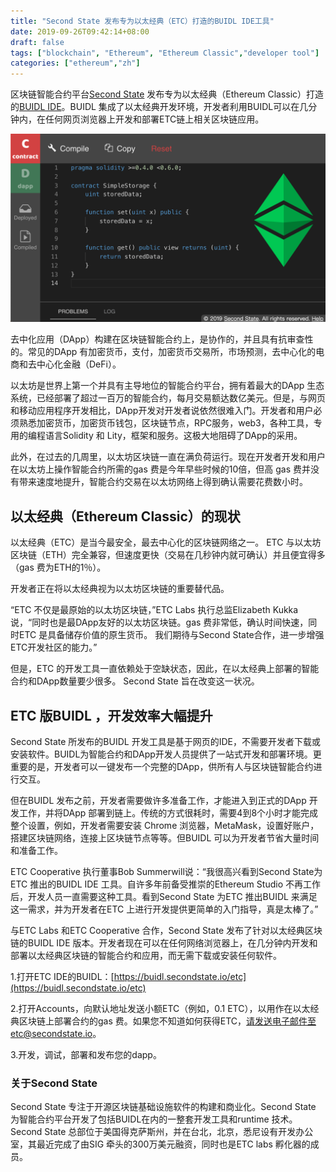 ```yaml
---
title: "Second State 发布专为以太经典（ETC）打造的BUIDL IDE工具"
date: 2019-09-26T09:42:14+08:00
draft: false
tags: ["blockchain", "Ethereum", "Ethereum Classic","developer tool"]
categories: ["ethereum","zh"]
---
```


区块链智能合约平台[Second State](https://www.secondstate.io/) 发布专为以太经典（Ethereum Classic）打造的[BUIDL IDE](https://www.secondstate.io/etc)。BUIDL 集成了以太经典开发环境，开发者利用BUIDL可以在几分钟内，在任何网页浏览器上开发和部署ETC链上相关区块链应用。

![BUIDL for ETC](/images/20190925-BUIDL-for-ETC-01.png)

去中化应用（DApp）构建在区块链智能合约上，是协作的，并且具有抗审查性的。常见的DApp 有加密货币，支付，加密货币交易所，市场预测，去中心化的电商和去中心化金融（DeFi）。

以太坊是世界上第一个并具有主导地位的智能合约平台，拥有着最大的DApp 生态系统，已经部署了超过一百万的智能合约，每月交易额达数亿美元。但是，与网页和移动应用程序开发相比，DApp开发对开发者说依然很难入门。开发者和用户必须熟悉加密货币，加密货币钱包，区块链节点，RPC服务，web3，各种工具，专用的编程语言Solidity 和 Lity，框架和服务。这极大地阻碍了DApp的采用。

此外，在过去的几周里，以太坊区块链一直在满负荷运行。现在开发者开发和用户在以太坊上操作智能合约所需的gas 费是今年早些时候的10倍，但高 gas 费并没有带来速度地提升，智能合约交易在以太坊网络上得到确认需要花费数小时。

## 以太经典（Ethereum Classic）的现状

以太经典（ETC）是当今最安全，最去中心化的区块链网络之一。 ETC 与以太坊区块链（ETH）完全兼容，但速度更快（交易在几秒钟内就可确认）并且便宜得多（gas 费为ETH的1％）。 

开发者正在将以太经典视为以太坊区块链的重要替代品。

“ETC 不仅是最原始的以太坊区块链，”ETC Labs 执行总监Elizabeth Kukka说，“同时也是最DApp友好的以太坊区块链。gas 费非常低，确认时间快速，同时ETC 是具备储存价值的原生货币。 我们期待与Second State合作，进一步增强ETC开发社区的能力。”

但是，ETC 的开发工具一直依赖处于空缺状态，因此，在以太经典上部署的智能合约和DApp数量要少很多。 Second State 旨在改变这一状况。

## ETC 版BUIDL ，开发效率大幅提升

Second State 所发布的BUIDL 开发工具是基于网页的IDE，不需要开发者下载或安装软件。BUIDL为智能合约和DApp开发人员提供了一站式开发和部署环境。更重要的是，开发者可以一键发布一个完整的DApp，供所有人与区块链智能合约进行交互。

但在BUIDL 发布之前，开发者需要做许多准备工作，才能进入到正式的DApp 开发工作，并将DApp 部署到链上。传统的方式很耗时，需要4到8个小时才能完成整个设置，例如，开发者需要安装 Chrome 浏览器，MetaMask，设置好账户，搭建区块链网络，连接上区块链节点等等。但BUIDL 可以为开发者节省大量时间和准备工作。

ETC Cooperative 执行董事Bob Summerwill说：“我很高兴看到Second State为ETC 推出的BUIDL IDE 工具。自许多年前备受推崇的Ethereum Studio 不再工作后，开发人员一直需要这种工具。看到Second State 为ETC 推出BUIDL 来满足这一需求，并为开发者在ETC 上进行开发提供更简单的入门指导，真是太棒了。”

与ETC Labs 和ETC Cooperative 合作，Second State 发布了针对以太经典区块链的BUIDL IDE 版本。开发者现在可以在任何网络浏览器上，在几分钟内开发和部署以太经典区块链的智能合约和应用，而无需下载或安装任何软件。

1.打开ETC IDE的BUIDL：[https://buidl.secondstate.io/etc](https://buidl.secondstate.io/etc)

2.打开Accounts，向默认地址发送小额ETC（例如，0.1 ETC），以用作在以太经典区块链上部署合约的gas 费。如果您不知道如何获得ETC，请发送电子邮件至etc@secondstate.io。

3.开发，调试，部署和发布您的dapp。

### 关于Second State
Second State 专注于开源区块链基础设施软件的构建和商业化。Second State 为智能合约平台开发了包括BUIDL在内的一整套开发工具和runtime 技术。Second State 总部位于美国得克萨斯州，并在台北，北京，悉尼设有开发办公室，其最近完成了由SIG 牵头的300万美元融资，同时也是ETC labs 孵化器的成员。
